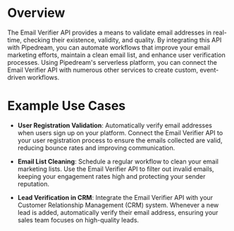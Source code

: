 # Overview

The Email Verifier API provides a means to validate email addresses in real-time, checking their existence, validity, and quality. By integrating this API with Pipedream, you can automate workflows that improve your email marketing efforts, maintain a clean email list, and enhance user verification processes. Using Pipedream's serverless platform, you can connect the Email Verifier API with numerous other services to create custom, event-driven workflows.

# Example Use Cases

- **User Registration Validation**: Automatically verify email addresses when users sign up on your platform. Connect the Email Verifier API to your user registration process to ensure the emails collected are valid, reducing bounce rates and improving communication.

- **Email List Cleaning**: Schedule a regular workflow to clean your email marketing lists. Use the Email Verifier API to filter out invalid emails, keeping your engagement rates high and protecting your sender reputation.

- **Lead Verification in CRM**: Integrate the Email Verifier API with your Customer Relationship Management (CRM) system. Whenever a new lead is added, automatically verify their email address, ensuring your sales team focuses on high-quality leads.
